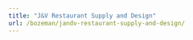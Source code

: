 ```yaml
---
title: "J&V Restaurant Supply and Design"
url: /bozeman/jandv-restaurant-supply-and-design/
---
```

